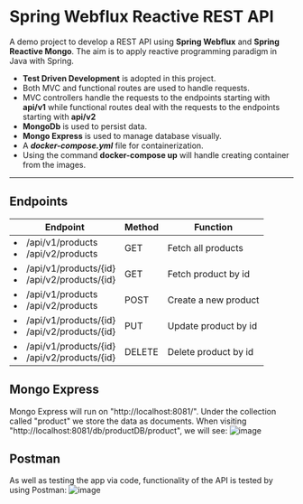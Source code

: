 # Spring Webflux Reactive REST API
A demo project to develop a REST API using **Spring Webflux** and **Spring Reactive Mongo**. The aim is to apply reactive programming paradigm in Java with Spring.

* **Test Driven Development** is adopted in this project.
* Both MVC and functional routes are used to handle requests.
* MVC controllers handle the requests to the endpoints starting with **api/v1** while functional routes deal with the requests to the endpoints starting with **api/v2**
* **MongoDb** is used to persist data.
* **Mongo Express** is used to manage database visually.
* A ***docker-compose.yml*** file for containerization.
* Using the command **docker-compose up** will handle creating container from the images.
---

## Endpoints

| Endpoint                                                      | Method | Function             |
|---------------------------------------------------------------|--------|----------------------|
| <li>/api/v1/products</li> <li>/api/v2/products</li>           | GET    | Fetch all products   |
| <li>/api/v1/products/{id}</li> <li>/api/v2/products/{id}</li> | GET    | Fetch product by id  |
| <li>/api/v1/products</li> <li>/api/v2/products</li>           | POST   | Create a new product |
| <li>/api/v1/products/{id}</li> <li>/api/v2/products/{id}</li> | PUT    | Update product by id |
| <li>/api/v1/products/{id}</li> <li>/api/v2/products/{id}</li> | DELETE | Delete product by id |

## Mongo Express
Mongo Express will run on "http://localhost:8081/". Under the collection called "product" we store the data as documents.
When visiting "http://localhost:8081/db/productDB/product", we will see:
![image](https://github.com/nhtY/Spring-Webflux-Raective-REST-API/assets/89942570/0a3805fc-49cc-42dc-96fe-7538e2bd0ede)

## Postman
As well as testing the app via code, functionality of the API is tested by using Postman:
![image](https://github.com/nhtY/Spring-Webflux-Raective-REST-API/assets/89942570/518d7b55-828c-477f-9393-9d7fdd1257cb)